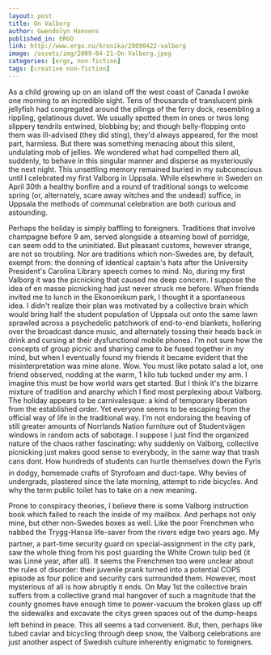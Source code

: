 ```yaml
---
layout: post
title: On Valborg
author: Gwendolyn Haevens
published_in: ERGO
link: http://www.ergo.nu/kronika/20090422-valborg
image: /assets/img/2009-04-21-On-Valborg.jpeg
categories: [ergo, non-fiction]
tags: [creative non-fiction]
---
```

As a child growing up on an island off the west coast of Canada I awoke one morning to an incredible sight. Tens of thousands of translucent pink jellyfish had congregated around the pilings of the ferry dock, resembling a rippling, gelatinous duvet. <!--more-->
We usually spotted them in ones or twos long slippery tendrils entwined, blobbing by; and though belly-flopping onto them was ill-advised (they did sting), they'd always appeared, for the most part, harmless. But there was something menacing about this silent, undulating mob of jellies. We wondered what had compelled them all, suddenly, to behave in this singular manner and disperse as mysteriously the next night.
This unsettling memory remained buried in my subconscious until I celebrated my first Valborg in Uppsala. While elsewhere in Sweden on April 30th a healthy bonfire and a round of traditional songs to welcome spring (or, alternately, scare away witches and the undead) suffice, in Uppsala the methods of communal celebration are both curious and astounding.

Perhaps the holiday is simply baffling to foreigners. Traditions that involve champagne before 9 am, served alongside a steaming bowl of porridge, can seem odd to the uninitiated. But pleasant customs, however strange, are not so troubling. Nor are traditions which non-Swedes are, by default, exempt from: the donning of identical captain's hats after the University President's Carolina Library speech comes to mind. No, during my first Valborg it was the picnicking that caused me deep concern.
I suppose the idea of en masse picnicking had just never struck me before. When friends invited me to lunch in the Ekonomikum park, I thought it a spontaneous idea. I didn't realize their plan was motivated by a collective brain which would bring half the student population of Uppsala out onto the same lawn sprawled across a psychedelic patchwork of end-to-end blankets, hollering over the broadcast dance music, and alternately tossing their heads back in drink and cursing at their dysfunctional mobile phones. I'm not sure how the concepts of group picnic and sharing came to be fused together in my mind, but when I eventually found my friends it became evident that the misinterpretation was mine alone. Wow. You must like potato salad a lot, one friend observed, nodding at the warm, 1 kilo tub tucked under my arm. I imagine this must be how world wars get started.
But I think it's the bizarre mixture of tradition and anarchy which I find most perplexing about Valborg. The holiday appears to be carnivalesque: a kind of temporary liberation from the established order. Yet everyone seems to be escaping from the official way of life in the traditional way. I'm not endorsing the heaving of still greater amounts of Norrlands Nation furniture out of Studentvägen windows in random acts of sabotage. I suppose I just find the organized nature of the chaos rather fascinating: why suddenly on Valborg, collective picnicking just makes good sense to everybody, in the same way that trash cans dont. How hundreds of students can hurtle themselves down the Fyris in dodgy, homemade crafts of Styrofoam and duct-tape. Why bevies of undergrads, plastered since the late morning, attempt to ride bicycles. And why the term public toilet has to take on a new meaning.

Prone to conspiracy theories, I believe there is some Valborg instruction book which failed to reach the inside of my mailbox. And perhaps not only mine, but other non-Swedes boxes as well. Like the poor Frenchmen who nabbed the Trygg-Hansa life-saver from the rivers edge two years ago. My partner, a part-time security guard on special-assignment in the city park, saw the whole thing from his post guarding the White Crown tulip bed (it was Linné year, after all). It seems the Frenchmen too were unclear about the rules of disorder: their juvenile prank turned into a potential COPS episode as four police and security cars surrounded them.
However, most mysterious of all is how abruptly it ends. On May 1st the collective brain suffers from a collective grand mal hangover of such a magnitude that the county gnomes have enough time to power-vacuum the broken glass up off the sidewalks and excavate the citys green spaces out of the dump-heaps left behind in peace. This all seems a tad convenient.
But, then, perhaps like tubed caviar and bicycling through deep snow, the Valborg celebrations are just another aspect of Swedish culture inherently enigmatic to foreigners.
